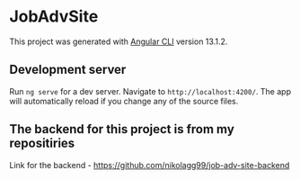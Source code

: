 # JobAdvSite

This project was generated with [Angular CLI](https://github.com/angular/angular-cli) version 13.1.2.

## Development server

Run `ng serve` for a dev server. Navigate to `http://localhost:4200/`. The app will automatically reload if you change any of the source files.

## The backend for this project is from my repositiries

Link for the backend - https://github.com/nikolagg99/job-adv-site-backend
